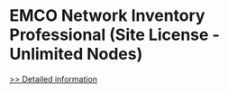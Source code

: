 # EMCO Network Inventory Professional (Site License - Unlimited Nodes)
[>> Detailed information](https://secure.shareit.com/shareit/product.html?productid=300263060&affiliateid=200057808)